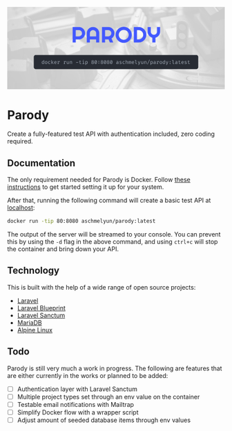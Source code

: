 ![A cover image for the Parody package containing the command docker run -tip 80:8080 aschmelyun/parody:latest](/images/cover.png)

# Parody

Create a fully-featured test API with authentication included, zero coding required.

## Documentation

The only requirement needed for Parody is Docker. Follow [these instructions](https://docs.docker.com/get-started) to get started setting it up for your system.

After that, running the following command will create a basic test API at [localhost](http://localhost):

```bash
docker run -tip 80:8080 aschmelyun/parody:latest
```

The output of the server will be streamed to your console. You can prevent this by using the `-d` flag in the above command, and using `ctrl+c` will stop the container and bring down your API.

## Technology

This is built with the help of a wide range of open source projects:

- [Laravel](https://laravel.com)
- [Laravel Blueprint](https://blueprint.laravelshift.com)
- [Laravel Sanctum](https://github.com/laravel/sanctum)
- [MariaDB](https://mariadb.org)
- [Alpine Linux](https://alpinelinux.org)

## Todo

Parody is still very much a work in progress. The following are features that are either currently in the works or planned to be added:

- [ ] Authentication layer with Laravel Sanctum
- [ ] Multiple project types set through an env value on the container
- [ ] Testable email notifications with Mailtrap
- [ ] Simplify Docker flow with a wrapper script
- [ ] Adjust amount of seeded database items through env values
